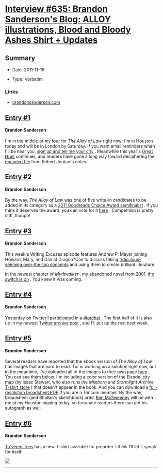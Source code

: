 # [Interview #635: Brandon Sanderson's Blog: ALLOY illustrations, Blood and Bloody Ashes Shirt + Updates](https://www.theoryland.com/intvmain.php?i=635)

## Summary

- Date: 2011-11-15

- Type: Verbatim

### Links

- [brandonsanderson.com](http://brandonsanderson.com/blog/1034/ALLOY-illustrations-Blood-and-Bloody-Ashes-Shirt--Updates)


## [Entry #1](https://www.theoryland.com/intvmain.php?i=635#1)

#### Brandon Sanderson

I'm in the middle of my tour for
*The Alloy of Law*
right now; I'm in Houston today and will be in London by Saturday. If you want email reminders when I'll be near you,
[sign up and tell me your city](http://brandonsanderson.com/contact/?topic=9)
. Meanwhile this year's
[Great Hunt](http://brandonsanderson.com/blog/1032/New-Wheel-of-Time-Great-Hunt)
continues, and readers have gone a long way toward deciphering the
[encoded file](http://brandonsanderson.com/thegreathunt)
from Robert Jordan's notes.

## [Entry #2](https://www.theoryland.com/intvmain.php?i=635#2)

#### Brandon Sanderson

By the way,
*The Alloy of Law*
was one of five write-in candidates to be added in its category as a
[2011 Goodreads Choice Award semifinalist](http://www.goodreads.com/award/choice/2011#56596-Best-Fantasy)
. If you think it deserves the award, you can vote for it
[here](http://www.goodreads.com/award/choice/2011#56596-Best-Fantasy)
. Competition is pretty stiff, though!

## [Entry #3](https://www.theoryland.com/intvmain.php?i=635#3)

#### Brandon Sanderson

This week's Writing Excuses episode features Andrew P. Mayer joining Howard, Mary, and Dan at Dragon\*Con to discuss taking
[ridiculous-seeming over-the-top concepts](http://brandonsanderson.com/blog/1034/ALLOY-illustrations-Blood-and-Bloody-Ashes-Shirt--Updates)
and using them to create brilliant literature.

In the newest chapter of
*Mythwalker*
, my abandoned novel from 2001,
[the switch is on](http://brandonsanderson.com/library/133/Warbreaker-Prime-Mythwalker-Chapter-Thirteen)
. You knew it was coming.

## [Entry #4](https://www.theoryland.com/intvmain.php?i=635#4)

#### Brandon Sanderson

Yesterday on Twitter I participated in a
[#torchat](https://twitter.com/#!/search/%23torchat?q=%23torchat)
. The first half of it is also up in my newest
[Twitter archive post](http://brandonsanderson.com/article/92/Tweets-October-31-November-14-2011)
, and I'll put up the rest next week.

## [Entry #5](https://www.theoryland.com/intvmain.php?i=635#5)

#### Brandon Sanderson

Several readers have reported that the ebook version of
*The Alloy of Law*
has images that are hard to read. Tor is working on a solution right now, but in the meantime, I've uploaded all of the images to their own page
[here](http://brandonsanderson.com/book/The-Alloy-of-Law/page/66/The-Alloy-of-Law-Interior-Illustrations)
. You can see them below. I'm including a color version of the Elendel city map (by Isaac Stewart, who also runs the
*Mistborn*
and
*Stormlight Archive*
[T-shirt store](http://store.inkwing.com/)
) that doesn't appear in the book. And you can download a
[full-resolution broadsheet PDF](http://www.tor.com/blogs/2011/07/mistborn-fans-dont-forget-to-pick-up-todays-edition-of-the-elendel-daily)
if you are a Tor.com member. By the way, broadsheet (and Shallan's sketchbook) artist
[Ben McSweeney](http://inkthinker.net/)
will be with me at my Houston signing today, so fortunate readers there can get his autograph as well.

## [Entry #6](https://www.theoryland.com/intvmain.php?i=635#6)

#### Brandon Sanderson

[Ta'veren Tees](http://taverentees.com/)
has a new T-shirt available for preorder. I think I'll let it speak for itself.

![](http://taverentees.com/threads/images/BloodandBloodyAshesMens1.jpg)


---

